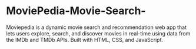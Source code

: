 # MoviePedia-Movie-Search-
Moviepedia is a dynamic movie search and recommendation web app that lets users explore, search, and discover movies in real-time using data from the IMDb and TMDb APIs. Built with HTML, CSS, and JavaScript.
